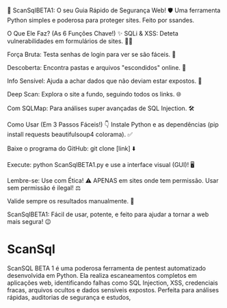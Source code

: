 🚀 ScanSqIBETA1: O seu Guia Rápido de Segurança Web! 🛡️
Uma ferramenta Python simples e poderosa para proteger sites. Feito por ssandes.

O Que Ele Faz? (As 6 Funções Chave!) ✨
SQLi & XSS: Deteta vulnerabilidades em formulários de sites. 🕵️‍♀️

Força Bruta: Testa senhas de login para ver se são fáceis. 🔑

Descoberta: Encontra pastas e arquivos "escondidos" online. 📁

Info Sensível: Ajuda a achar dados que não deviam estar expostos. 📧

Deep Scan: Explora o site a fundo, seguindo todos os links. 🌐

Com SQLMap: Para análises super avançadas de SQL Injection. 🛠️

Como Usar (Em 3 Passos Fáceis!) 👇
Instale Python e as dependências (pip install requests beautifulsoup4 colorama). ✅

Baixe o programa do GitHub: git clone [link] ⬇️

Execute: python ScanSqIBETA1.py e use a interface visual (GUI)! 🖥️

Lembre-se: Use com Ética! ⚠️
APENAS em sites onde tem permissão. Usar sem permissão é ilegal! ⚖️

Valide sempre os resultados manualmente. 🧐

ScanSqIBETA1: Fácil de usar, potente, e feito para ajudar a tornar a web mais segura! 😉
# ScanSql
ScanSQL BETA 1 é uma poderosa ferramenta de pentest automatizado desenvolvida em Python. Ela realiza escaneamentos completos em aplicações web, identificando falhas como SQL Injection, XSS, credenciais fracas, arquivos ocultos e dados sensíveis expostos. Perfeita para análises rápidas, auditorias de segurança e estudos,
